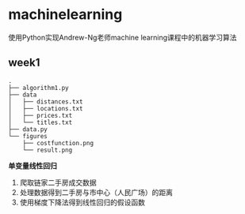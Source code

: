# machinelearning

使用Python实现Andrew-Ng老师machine learning课程中的机器学习算法

## week1

```
.
├── algorithm1.py
├── data
│   ├── distances.txt
│   ├── locations.txt
│   ├── prices.txt
│   └── titles.txt
├── data.py
└── figures
    ├── costfunction.png
    └── result.png
```

**单变量线性回归**

1. 爬取链家二手房成交数据
2. 处理数据得到二手房与市中心（人民广场）的距离
3. 使用梯度下降法得到线性回归的假设函数
